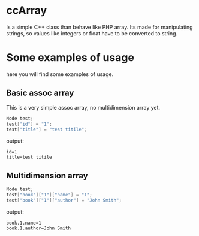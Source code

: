 ccArray
=======

Is a simple C++ class than behave like PHP array. Its made for manipulating strings, so values like integers or float have to be converted to string.  
# Some examples of usage
here you will find some examples of usage.
## Basic assoc array

This is a very simple assoc array, no multidimension array yet. 

```cpp
Node test;
test["id"] = "1";
test["title"] = "test titile";  
```

output:

```
id=1
title=test titile
```
## Multidimension array

```cpp
Node test;
test["book"]["1"]["name"] = "1";
test["book"]["1"]["author"] = "John Smith";  
```
output:

```
book.1.name=1
book.1.author=John Smith
```
